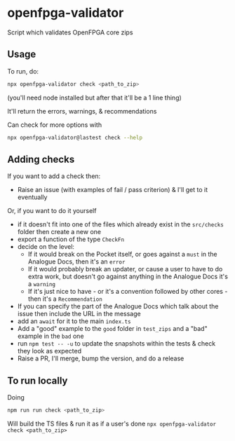 # openfpga-validator

Script which validates OpenFPGA core zips

## Usage

To run, do:

```bash
npx openfpga-validator check <path_to_zip>
```

(you'll need node installed but after that it'll be a 1 line thing)

It'll return the errors, warnings, & recommendations

Can check for more options with

```bash
npx openfpga-validator@lastest check --help
```

## Adding checks

If you want to add a check then:

- Raise an issue (with examples of fail / pass criterion) & I'll get to it eventually

Or, if you want to do it yourself

- if it doesn't fit into one of the files which already exist in the `src/checks` folder then create a new one
- export a function of the type `CheckFn`
- decide on the level:
  - If it would break on the Pocket itself, or goes against a `must` in the Analogue Docs, then it's an `error`
  - If it would probably break an updater, or cause a user to have to do extra work, but doesn't go against anything in the Analogue Docs it's a `warning`
  - If it's just nice to have - or it's a convention followed by other cores - then it's a `Recommendation`
- If you can specify the part of the Analogue Docs which talk about the issue then include the URL in the message
- add an `await` for it to the main `index.ts`
- Add a "good" example to the `good` folder in `test_zips` and a "bad" example in the `bad` one
- run `npm test -- -u` to update the snapshots within the tests & check they look as expected
- Raise a PR, I'll merge, bump the version, and do a release

## To run locally

Doing

```bash
npm run run check <path_to_zip>
```

Will build the TS files & run it as if a user's done `npx openfpga-validator check <path_to_zip>`
